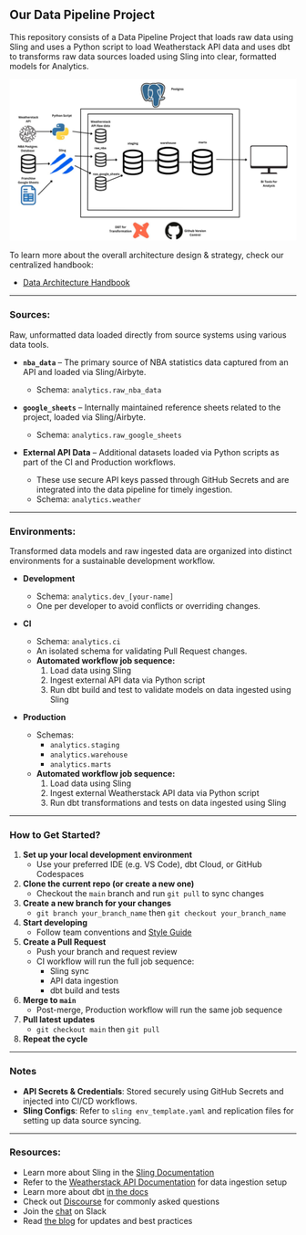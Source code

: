 ## Our Data Pipeline Project

This repository consists of a Data Pipeline Project that loads raw data using Sling and uses a Python script to load Weatherstack API data and uses dbt to transforms raw data sources loaded using Sling into clear, formatted models for Analytics.

![Data Pipeline](images/Data_pipeline.jpg)

To learn more about the overall architecture design & strategy, check our centralized handbook:
- [Data Architecture Handbook](https://docs.google.com/document/d/1WmOnx_5QaGmo-kNWitd9jSEwvEnwqxiS0ZA1jmMV-v0/edit?usp=sharing)

---

### Sources:
Raw, unformatted data loaded directly from source systems using various data tools.

- **`nba_data`** – The primary source of NBA statistics data captured from an API and loaded via Sling/Airbyte.
  - Schema: `analytics.raw_nba_data`

- **`google_sheets`** – Internally maintained reference sheets related to the project, loaded via Sling/Airbyte.
  - Schema: `analytics.raw_google_sheets`

- **External API Data** – Additional datasets loaded via Python scripts as part of the CI and Production workflows.
  - These use secure API keys passed through GitHub Secrets and are integrated into the data pipeline for timely ingestion.
  - Schema: `analytics.weather`

---

### Environments:
Transformed data models and raw ingested data are organized into distinct environments for a sustainable development workflow.

- **Development**
   - Schema: `analytics.dev_[your-name]`
   - One per developer to avoid conflicts or overriding changes.

- **CI**
   - Schema: `analytics.ci`
   - An isolated schema for validating Pull Request changes.
   - **Automated workflow job sequence:**
     1. Load data using Sling
     2. Ingest external API data via Python script
     3. Run dbt build and test to validate models on data ingested using Sling

- **Production**
   - Schemas: 
     - `analytics.staging`
     - `analytics.warehouse`
     - `analytics.marts`
   - **Automated workflow job sequence:**
     1. Load data using Sling
     2. Ingest external Weatherstack API data via Python script
     3. Run dbt transformations and tests on data ingested using Sling

---

### How to Get Started?
1. **Set up your local development environment**
   - Use your preferred IDE (e.g. VS Code), dbt Cloud, or GitHub Codespaces
2. **Clone the current repo (or create a new one)**
   - Checkout the `main` branch and run `git pull` to sync changes
3. **Create a new branch for your changes**
   - `git branch your_branch_name` then `git checkout your_branch_name`
4. **Start developing**
   - Follow team conventions and [Style Guide](_project_docs/style_guide.md)
5. **Create a Pull Request**
   - Push your branch and request review
   - CI workflow will run the full job sequence:
     - Sling sync
     - API data ingestion
     - dbt build and tests
6. **Merge to `main`**
   - Post-merge, Production workflow will run the same job sequence
7. **Pull latest updates**
   - `git checkout main` then `git pull`
8. **Repeat the cycle**

---

### Notes
- **API Secrets & Credentials**: Stored securely using GitHub Secrets and injected into CI/CD workflows.
- **Sling Configs**: Refer to `sling env_template.yaml` and replication files for setting up data source syncing.

---

### Resources:
- Learn more about Sling in the [Sling Documentation](https://docs.slingdata.io/)
- Refer to the [Weatherstack API Documentation](https://weatherstack.com/documentation) for data ingestion setup
- Learn more about dbt [in the docs](https://docs.getdbt.com/docs/introduction)
- Check out [Discourse](https://discourse.getdbt.com/) for commonly asked questions
- Join the [chat](https://community.getdbt.com/) on Slack
- Read [the blog](https://blog.getdbt.com/) for updates and best practices
